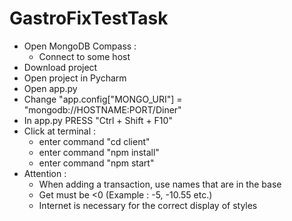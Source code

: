# GastroFixTestTask
* Open MongoDB Compass :
  * Сonnect to some host
* Download project
* Open project in Pycharm
* Open app.py
* Change "app.config["MONGO_URI"] =  "mongodb://HOSTNAME:PORT/Diner"
* In app.py PRESS "Ctrl + Shift + F10"
* Click at terminal :
  * enter command "cd client"
  * enter command "npm install"
  * enter command "npm start"
* Attention : 
  * When adding a transaction, use names that are in the base
  * Get must be <0 (Example : -5, -10.55 etc.) 
  * Internet is necessary for the correct display of styles
